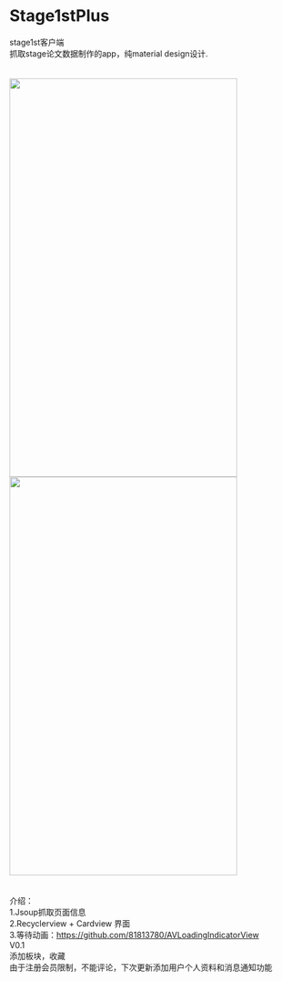 # Stage1stPlus
stage1st客户端<br>
抓取stage论文数据制作的app，纯material design设计.<br><br>
<br>
<img src="https://github.com/sunyton/Stage1stPlus/blob/master/screencapture-1497765377357.gif" width="400" height="700"/>
<img src="http://ww1.sinaimg.cn/large/e2b53ca0gy1fgkmzgf8pmj21401z4ais.jpg" width="400" height="700"/>
<br>
<br>
<br>
介绍：<br>
1.Jsoup抓取页面信息<br>
2.Recyclerview + Cardview 界面<br>
3.等待动画：https://github.com/81813780/AVLoadingIndicatorView<br>
V0.1<br>
添加板块，收藏<br>
由于注册会员限制，不能评论，下次更新添加用户个人资料和消息通知功能
